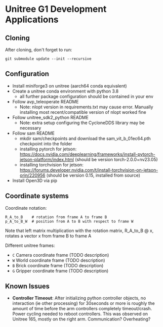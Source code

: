 # Unitree G1 Development Applications

## Cloning

After cloning, don't forget to run:
```
git submodule update --init --recursive
```

## Configuration

- Install miniforge3 on unitree (aarch64 conda equivalent)
- Create a unitree conda environment with python 3.8
    - all further package configuration should be contained in your env
- Follow avp_teleoperate README
    - Note: nlopt version in requirements.txt may cause error. Manually installing most recent/compatible version of nlopt worked fine
- Follow unitree_sdk2_python README
    - Note: extra setup configuring the CycloneDDS library may be necessary
- Follow sam README
    - mkdir sam/checkpoints and download the sam_vit_b_01ec64.pth checkpoint into the folder
    - installing pytorch for jetson: https://docs.nvidia.com/deeplearning/frameworks/install-pytorch-jetson-platform/index.html (should be version torch-2.0.0+nv23.05)
    - installing torchvision for jetson: https://forums.developer.nvidia.com/t/install-torchvision-on-jetson-orin/220956 (should be version 0.15, installed from source)
- Install Open3D via pip

## Coordinate systems

Coordinate notation:
```
R_A_to_B    # rotation from frame A to frame B
p_A_to_B_W  # position from A to B with respect to frame W
```
Note that left matrix multiplication with the rotation matrix, R_A_to_B @ x, rotates a vector x from frame B to frame A

Different unitree frames:
- ``C`` Camera coordinate frame (TODO description)
- ``W`` World coordinate frame (TODO description)
- ``B`` Brick coordinate frame (TODO description)
- ``G`` Gripper coordinate frame (TODO description)

## Known Issues

- __Controller Timeout__: After initializing python controller objects, no interaction (ie other processing) for 30seconds or more is roughly the amount of time before the arm controllers completely timeout/crash. Power cycling needed to reboot controllers. This was observed on Unitree 165, mostly on the right arm. Communication? Overheating?

